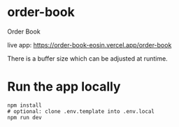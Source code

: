 # order-book
Order Book

live app:
https://order-book-eosin.vercel.app/order-book

There is a buffer size which can be adjusted at runtime.

# Run the app locally
```
npm install
# optional: clone .env.template into .env.local 
npm run dev
```
